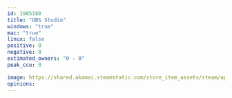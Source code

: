 ```yaml
---
id: 1905180
title: "OBS Studio"
windows: "true"
mac: "true"
linux: false
positive: 0
negative: 0
estimated_owners: "0 - 0"
peak_ccu: 0

image: https://shared.akamai.steamstatic.com/store_item_assets/steam/apps/1905180/header.jpg?t=1728424408
opinions:
---
```

